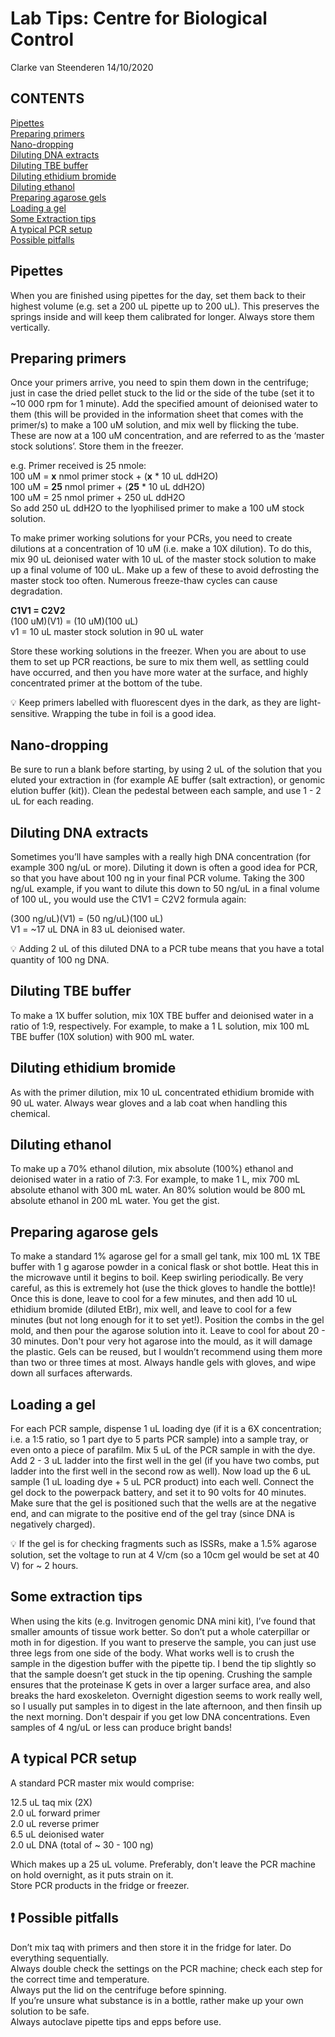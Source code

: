 Lab Tips: Centre for Biological Control
================
Clarke van Steenderen
14/10/2020

## CONTENTS

[Pipettes](#pipettes)  
[Preparing primers](#primerprep)  
[Nano-dropping](#nanodrop)  
[Diluting DNA extracts](#dilutingDNA)  
[Diluting TBE buffer](#dilutingTBE)  
[Diluting ethidium bromide](#dilutingEtBr)  
[Diluting ethanol](#dilutingEt)  
[Preparing agarose gels](#agarose)  
[Loading a gel](#gelloading)  
[Some Extraction tips](#extractions)  
[A typical PCR setup](#pcr)  
[Possible pitfalls](#pitfalls)

## Pipettes <a name = "pipettes"></a>

When you are finished using pipettes for the day, set them back to their
highest volume (e.g. set a 200 uL pipette up to 200 uL). This preserves
the springs inside and will keep them calibrated for longer. Always
store them vertically.

## Preparing primers <a name = "primerprep"></a>

Once your primers arrive, you need to spin them down in the
centrifuge; just in case the dried pellet stuck to the lid or the
side of the tube (set it to ~10 000 rpm for 1 minute). Add the specified amount of deionised water to them
(this will be provided in the information sheet that comes with the
primer/s) to make a 100 uM solution, and mix well by flicking the tube. These are now at a 100 uM
concentration, and are referred to as the ‘master stock solutions’.
Store them in the freezer.

e.g. Primer received is 25 nmole:   
100 uM = **x** nmol primer stock + (**x** * 10 uL ddH2O)   
100 uM = **25** nmol primer + (**25** * 10 uL ddH2O)    
100 uM = 25 nmol primer + 250 uL ddH2O   
So add 250 uL ddH2O to the lyophilised primer to make a 100 uM stock solution.   

To make primer working solutions for your PCRs, you need to create dilutions at
a concentration of 10 uM (i.e. make a 10X dilution). To do this, mix 90 uL deionised water with 10
uL of the master stock solution to make up a final volume of 100 uL.
Make up a few of these to avoid defrosting the master stock too often.
Numerous freeze-thaw cycles can cause degradation.

**C1V1 = C2V2**  
(100 uM)(V1) = (10 uM)(100 uL)  
v1 = 10 uL master stock solution in 90 uL water

Store these working solutions in the freezer. When you are about to use
them to set up PCR reactions, be sure to mix them well, as settling
could have occurred, and then you have more water at the surface, and
highly concentrated primer at the bottom of the tube.

:bulb: Keep primers labelled with fluorescent dyes in the dark, as they
are light-sensitive. Wrapping the tube in foil is a good idea.

## Nano-dropping <a name = "nanodrop"></a>

Be sure to run a blank before starting, by using 2 uL of the solution
that you eluted your extraction in (for example AE buffer (salt
extraction), or genomic elution buffer (kit)). Clean the pedestal
between each sample, and use 1 - 2 uL for each reading.

## Diluting DNA extracts <a name = "dilutingDNA"></a>

Sometimes you’ll have samples with a really high DNA concentration (for
example 300 ng/uL or more). Diluting it down is often a good idea for
PCR, so that you have about 100 ng in your final PCR volume. Taking the
300 ng/uL example, if you want to dilute this down to 50 ng/uL in a
final volume of 100 uL, you would use the C1V1 = C2V2 formula again:

(300 ng/uL)(V1) = (50 ng/uL)(100 uL)  
V1 = \~17 uL DNA in 83 uL deionised water.

:bulb: Adding 2 uL of this diluted DNA to a PCR tube means that you have
a total quantity of 100 ng DNA.

## Diluting TBE buffer <a name = "dilutingTBE"></a>

To make a 1X buffer solution, mix 10X TBE buffer and deionised water in a
ratio of 1:9, respectively. For example, to make a 1 L solution, mix 100
mL TBE buffer (10X solution) with 900 mL water.

## Diluting ethidium bromide <a name = "dilutingEtBr"></a>

As with the primer dilution, mix 10 uL concentrated ethidium bromide
with 90 uL water. Always wear gloves and a lab coat when handling this
chemical.

## Diluting ethanol <a name = "dilutingEt"></a>

To make up a 70% ethanol dilution, mix absolute (100%) ethanol and
deionised water in a ratio of 7:3. For example, to make 1 L, mix 700 mL
absolute ethanol with 300 mL water. An 80% solution would be 800 mL
absolute ethanol in 200 mL water. You get the gist.

## Preparing agarose gels <a name = "agarose"></a>

To make a standard 1% agarose gel for a small gel tank, mix 100 mL 1X
TBE buffer with 1 g agarose powder in a conical flask or shot bottle. Heat this in the
microwave until it begins to boil. Keep swirling periodically. Be very
careful, as this is extremely hot (use the thick gloves to handle the
bottle)\! Once this is done, leave to cool for a few minutes, and then add 10 uL ethidium bromide (diluted EtBr),
mix well, and leave to cool for a few minutes (but not long enough for
it to set yet\!). Position the combs in the gel mold, and then pour the
agarose solution into it. Leave to cool for about 20 - 30 minutes. Don't pour very hot agarose into the mould, as it will damage the plastic.
Gels can be reused, but I wouldn’t recommend using them more than two or
three times at most. Always handle gels with gloves, and wipe down all surfaces afterwards.

## Loading a gel <a name = "gelloading"></a>

For each PCR sample, dispense 1 uL loading dye (if it is a 6X concentration; i.e. a 1:5 ratio, so 1 part dye to 5 parts PCR sample) into a sample tray, or
even onto a piece of parafilm. Mix 5 uL of the PCR sample in with the
dye. Add 2 - 3 uL ladder into the first well in the gel (if you have two
combs, put ladder into the first well in the second row as well). Now
load up the 6 uL sample (1 uL loading dye + 5 uL PCR product) into each
well. Connect the gel dock to the powerpack battery, and set it to 90
volts for 40 minutes. Make sure that the gel is positioned such that the
wells are at the negative end, and can migrate to the positive end of
the gel tray (since DNA is negatively charged).

:bulb: If the gel is for checking fragments such as ISSRs, make a 1.5% agarose solution, set the voltage to run at 4 V/cm (so a 10cm gel would be set at 40 V) for \~ 2 hours.  

## Some extraction tips <a name = "extractions"></a>

When using the kits (e.g. Invitrogen genomic DNA mini kit), I’ve found
that smaller amounts of tissue work better. So don’t put a whole
caterpillar or moth in for digestion. If you want to preserve the
sample, you can just use three legs from one side of the body. What
works well is to crush the sample in the digestion buffer with the
pipette tip. I bend the tip slightly so that the sample doesn’t get
stuck in the tip opening. Crushing the sample ensures that the
proteinase K gets in over a larger surface area, and also breaks the
hard exoskeleton. Overnight digestion seems to work really well, so I
usually put samples in to digest in the late afternoon, and then finsih
up the next morning. Don't despair if you get low DNA concentrations. Even samples of 4 ng/uL or less can produce bright bands! 

## A typical PCR setup <a name = "pcr"></a>

A standard PCR master mix would comprise:

12.5 uL taq mix (2X)   
2.0 uL forward primer  
2.0 uL reverse primer  
6.5 uL deionised water  
2.0 uL DNA (total of \~ 30 - 100 ng)

Which makes up a 25 uL volume. Preferably, don't leave the PCR machine on hold overnight, as it puts strain on it.  
Store PCR products in the fridge or freezer.

## :exclamation: Possible pitfalls <a name = "pitfalls"></a>

Don’t mix taq with primers and then store it in the fridge for later. Do everything sequentially.   
Always double check the settings on the PCR machine; check each step for
the correct time and temperature.  
Always put the lid on the centrifuge before spinning.  
If you’re unsure what substance is in a bottle, rather make up your own
solution to be safe.  
Always autoclave pipette tips and epps before use.
